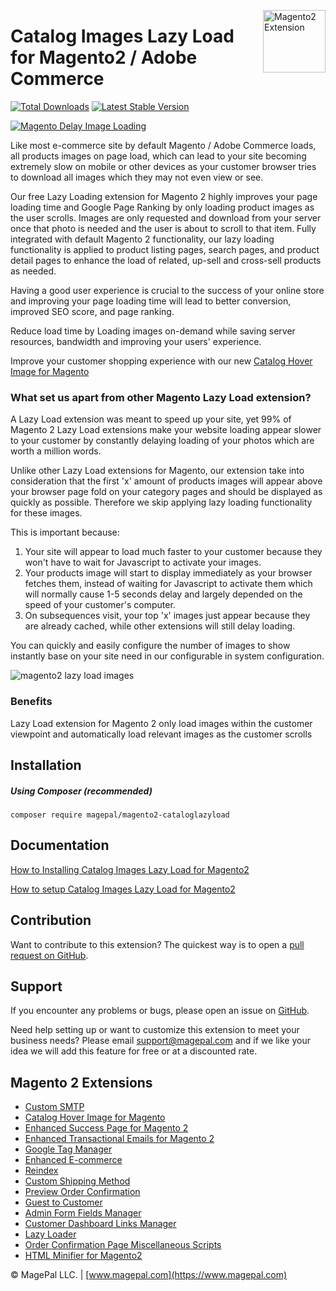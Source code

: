 <a href="https://www.magepal.com" title="Magento 2 Extensions" ><img src="https://image.ibb.co/dHBkYH/Magepal_logo.png" width="100" align="right" alt="Magento2 Extension" /></a>

# Catalog Images Lazy Load for Magento2 / Adobe Commerce

[![Total Downloads](https://poser.pugx.org/magepal/magento2-cataloglazyload/downloads)](https://packagist.org/packages/magepal/magento2-cataloglazyload)
[![Latest Stable Version](https://poser.pugx.org/magepal/magento2-cataloglazyload/v/stable)](https://packagist.org/packages/magepal/magento2-cataloglazyload)

<a href="https://www.magepal.com/magento2/extensions/catalog-enhancements.html" title="Magento 2 Extensions" >![Magento Delay Image Loading](https://user-images.githubusercontent.com/1415141/108890113-28ef6f80-75db-11eb-8156-6ee15b142861.png)</a>

Like most e-commerce site by default Magento / Adobe Commerce loads, all products images on page load, which can lead to your site becoming extremely slow on mobile or other devices as your customer browser tries to download all images which they may not even view or see. 

Our free Lazy Loading extension for Magento 2 highly improves your page loading time and Google Page Ranking by only loading product images as the user scrolls. Images are only requested and download from your server once that photo is needed and the user is about to scroll to that item. Fully integrated with default Magento 2 functionality, our lazy loading functionality is applied to product listing pages, search pages, and product detail pages to enhance the load of related, up-sell and cross-sell products as needed.

Having a good user experience is crucial to the success of your online store and improving your page loading time will lead to better conversion, improved SEO score, and page ranking.

Reduce load time by Loading images on-demand while saving server resources, bandwidth and improving your users' experience.

Improve your customer shopping experience with our new [Catalog Hover Image for Magento](https://www.magepal.com/catalog-hover-image-for-magento.html)

### What set us apart from other Magento Lazy Load extension?
A Lazy Load extension was meant to speed up your site, yet 99% of Magento 2 Lazy Load extensions make your website loading appear slower to your customer by constantly delaying loading of your photos which are worth a million words.

Unlike other Lazy Load extensions for Magento, our extension take into consideration that the first 'x' amount of products images will appear above your browser page fold on your category pages and should be displayed as quickly as possible. Therefore we skip applying lazy loading functionality for these images. 

This is important because:

1. Your site will appear to load much faster to your customer because they won't have to wait for Javascript to activate your images.
2. Your products image will start to display immediately as your browser fetches them, instead of waiting for Javascript to activate them which will normally cause 1-5 seconds delay and largely depended on the speed of your customer's computer.
3. On subsequences visit, your top 'x' images just appear because they are already cached, while other extensions will still delay loading. 

You can quickly and easily configure the number of images to show instantly base on your site need in our configurable in system configuration.


![magento2 lazy load images](https://image.ibb.co/bYO7DH/Catalog_Images_Lazy_Load_for_Magento2.gif)


### Benefits
Lazy Load extension for Magento 2 only load images within the customer viewpoint and automatically load relevant images as the customer scrolls

## Installation

##### Using Composer (recommended)

```
composer require magepal/magento2-cataloglazyload
```

## Documentation

[How to Installing Catalog Images Lazy Load for Magento2](https://www.magepal.com/help/docs/magento-lazy-load-images/#installation)

[How to setup Catalog Images Lazy Load for Magento2](https://www.magepal.com/help/docs/magento-lazy-load-images/#configuration)

Contribution
---
Want to contribute to this extension? The quickest way is to open a [pull request on GitHub](https://help.github.com/articles/using-pull-requests).


Support
---
If you encounter any problems or bugs, please open an issue on [GitHub](https://github.com/magepal/magento2-cataloglazyload/issues).

Need help setting up or want to customize this extension to meet your business needs? Please email support@magepal.com and if we like your idea we will add this feature for free or at a discounted rate.

Magento 2 Extensions
---
- [Custom SMTP](https://www.magepal.com/magento2/extensions/custom-smtp.html)
- [Catalog Hover Image for Magento](https://www.magepal.com/magento2/extensions/catalog-hover-image-for-magento.html)
- [Enhanced Success Page for Magento 2](https://www.magepal.com/magento2/extensions/enhanced-success-page.html)
- [Enhanced Transactional Emails for Magento 2](https://www.magepal.com/magento2/extensions/enhanced-transactional-emails.html)
- [Google Tag Manager](https://www.magepal.com/magento2/extensions/google-tag-manager.html) 
- [Enhanced E-commerce](https://www.magepal.com/magento2/extensions/enhanced-ecommerce-for-google-tag-manager.html) 
- [Reindex](https://www.magepal.com/magento2/extensions/reindex.html) 
- [Custom Shipping Method](https://www.magepal.com/magento2/extensions/custom-shipping-rates-for-magento-2.html) 
- [Preview Order Confirmation](https://www.magepal.com/magento2/extensions/preview-order-confirmation-page-for-magento-2.html)
- [Guest to Customer](https://www.magepal.com/magento2/extensions/guest-to-customer.html) 
- [Admin Form Fields Manager](https://www.magepal.com/magento2/extensions/admin-form-fields-manager-for-magento-2.html) 
- [Customer Dashboard Links Manager](https://www.magepal.com/magento2/extensions/customer-dashboard-links-manager-for-magento-2.html) 
- [Lazy Loader](https://www.magepal.com/magento2/extensions/lazy-load.html) 
- [Order Confirmation Page Miscellaneous Scripts](https://www.magepal.com/magento2/extensions/order-confirmation-miscellaneous-scripts-for-magento-2.html)
- [HTML Minifier for Magento2](https://www.magepal.com/magento2/extensions/html-minifier.html)

© MagePal LLC. | [www.magepal.com](https://www.magepal.com)
